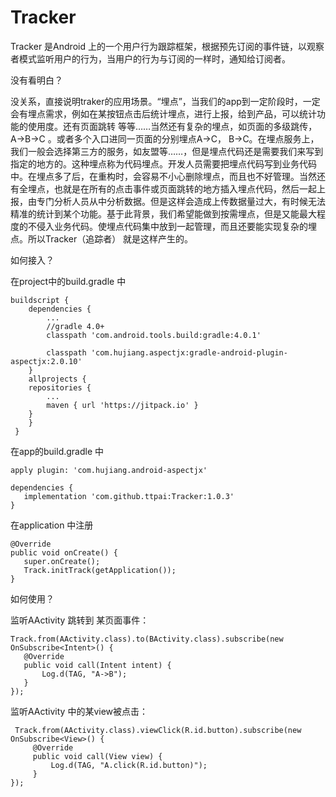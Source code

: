# Tracker
Tracker 是Android 上的一个用户行为跟踪框架，根据预先订阅的事件链，以观察者模式监听用户的行为，当用户的行为与订阅的一样时，通知给订阅者。

没有看明白？

没关系，直接说明traker的应用场景。“埋点”，当我们的app到一定阶段时，一定会有埋点需求，例如在某按钮点击后统计埋点，进行上报，给到产品，可以统计功能的使用度。还有页面跳转 等等……当然还有复杂的埋点，如页面的多级跳传，A->B->C 。或者多个入口进同一页面的分别埋点A->C， B->C。在埋点服务上，我们一般会选择第三方的服务，如友盟等……，但是埋点代码还是需要我们来写到指定的地方的。这种埋点称为代码埋点。开发人员需要把埋点代码写到业务代码中。在埋点多了后，在重构时，会容易不小心删除埋点，而且也不好管理。当然还有全埋点，也就是在所有的点击事件或页面跳转的地方插入埋点代码，然后一起上报，由专门分析人员从中分析数据。但是这样会造成上传数据量过大，有时候无法精准的统计到某个功能。基于此背景，我们希望能做到按需埋点，但是又能最大程度的不侵入业务代码。使埋点代码集中放到一起管理，而且还要能实现复杂的埋点。所以Tracker（追踪者） 就是这样产生的。

如何接入？

在project中的build.gradle 中
```    
buildscript {
    dependencies {
        ...
        //gradle 4.0+
        classpath 'com.android.tools.build:gradle:4.0.1'

        classpath 'com.hujiang.aspectjx:gradle-android-plugin-aspectjx:2.0.10'
    }
    allprojects {
	repositories {
	    ...
	    maven { url 'https://jitpack.io' }
	}
    }
 }
 ```   
 在app的build.gradle 中
  ```  
 apply plugin: 'com.hujiang.android-aspectjx'
  
 dependencies {
     implementation 'com.github.ttpai:Tracker:1.0.3'
 }
 ```
 在application 中注册
 ```
@Override
public void onCreate() {
    super.onCreate();
    Track.initTrack(getApplication());
}
```
 如何使用？
 
 监听AActivity 跳转到 某页面事件：
 ```
Track.from(AActivity.class).to(BActivity.class).subscribe(new OnSubscribe<Intent>() {
    @Override
    public void call(Intent intent) {
        Log.d(TAG, "A->B");
    }
});
  ```
 监听AActivity 中的某view被点击：
 ```
  Track.from(AActivity.class).viewClick(R.id.button).subscribe(new OnSubscribe<View>() {
      @Override
      public void call(View view) {
          Log.d(TAG, "A.click(R.id.button)");
      }
 });
```
